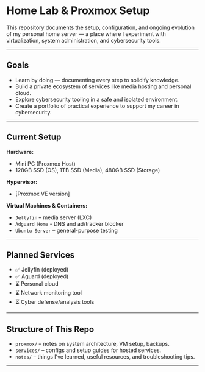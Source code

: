 # Home Lab & Proxmox Setup

This repository documents the setup, configuration, and ongoing evolution of my personal home server — a place where I experiment with virtualization, system administration, and cybersecurity tools.

---

## Goals

- Learn by doing — documenting every step to solidify knowledge.
- Build a private ecosystem of services like media hosting and personal cloud.
- Explore cybersecurity tooling in a safe and isolated environment.
- Create a portfolio of practical experience to support my career in cybersecurity.

---

## Current Setup

**Hardware:**
- Mini PC (Proxmox Host)
- 128GB SSD (OS), 1TB SSD (Media), 480GB SSD (Storage)

**Hypervisor:**
- [Proxmox VE version]

**Virtual Machines & Containers:**
- `Jellyfin` – media server (LXC)
- `Adguard Home` - DNS and ad/tracker blocker
- `Ubuntu Server` – general-purpose testing

---

## Planned Services

- ✅ Jellyfin (deployed)
- ✅ Aguard (deployed)
- ⏳ Personal cloud
- ⏳ Network monitoring tool 
- ⏳ Cyber defense/analysis tools 

---

## Structure of This Repo

- `proxmox/` – notes on system architecture, VM setup, backups.
- `services/` – configs and setup guides for hosted services.
- `notes/` – things I’ve learned, useful resources, and troubleshooting tips.

---
